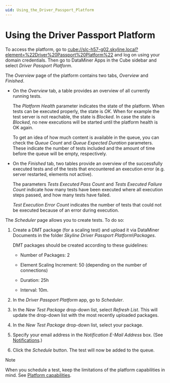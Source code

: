 ```yaml
---
uid: Using_the_Driver_Passport_Platform
---
```


# Using the Driver Passport Platform

To access the platform, go to <cube://slc-h57-g02.skyline.local?element=%22Driver%20Passport%20Platform%22> and log on using your domain credentials. Then go to DataMiner Apps in the Cube sidebar and select *Driver Passport Platform*.

The *Overview* page of the platform contains two tabs, *Overview* and *Finished*.

- On the *Overview* tab, a table provides an overview of all currently running tests.

  The *Platform Health* parameter indicates the state of the platform. When tests can be executed properly, the state is *OK*. When for example the test server is not reachable, the state is *Blocked*. In case the state is *Blocked*, no new executions will be started until the platform health is OK again.

  To get an idea of how much content is available in the queue, you can check the *Queue Count* and *Queue Expected Duration* parameters. These indicate the number of tests included and the amount of time before the queue will be empty, respectively.

- On the *Finished* tab, two tables provide an overview of the successfully executed tests and of the tests that encountered an execution error (e.g. server restarted, elements not active).

  The parameters *Tests Executed Pass Count* and *Tests Executed Failure Count* indicate how many tests have been executed where all execution steps passed, and how many tests have failed.

  *Test Execution Error Count* indicates the number of tests that could not be executed because of an error during execution.

The *Scheduler* page allows you to create tests. To do so:

1. Create a DMT package (for a scaling test) and upload it via DataMiner Documents in the folder *Skyline Driver Passport Platform\\Packages*.

   DMT packages should be created according to these guidelines:

   - Number of Packages: 2

   - Element Scaling Increment: 50 (depending on the number of connections)

   - Duration: 25h

   - Interval: 10m.

1. In the *Driver Passport Platform* app, go to *Scheduler*.

1. In the *New Test Package* drop-down list, select *Refresh List*. This will update the drop-down list with the most recently uploaded packages.

1. In the *New Test Package* drop-down list, select your package.

1. Specify your email address in the *Notification E-Mail Address* box. (See [Notifications](xref:Notifications).)

1. Click the *Schedule* button. The test will now be added to the queue.

> [!NOTE]
> When you schedule a test, keep the limitations of the platform capabilities in mind. See [Platform capabilities](xref:Platform_capabilities).
